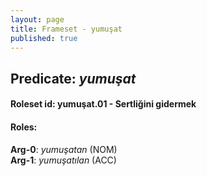 ```yaml
---
layout: page
title: Frameset - yumuşat
published: true
---
```

<h2>Predicate: <i>yumuşat</i></h2>
<h4>Roleset id: yumuşat.01 - Sertliğini gidermek<br>
<h4>Roles:</h4>
<b>Arg-0</b>: <i>yumuşatan</i>  (NOM) <br>
<b>Arg-1</b>: <i>yumuşatılan</i>  (ACC) <br>

